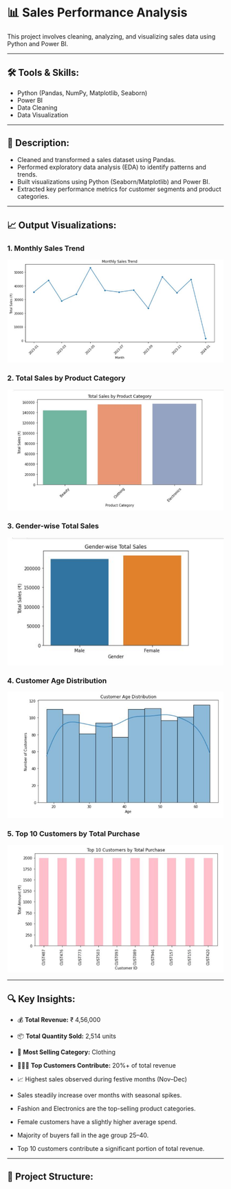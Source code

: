 # 📊 Sales Performance Analysis

This project involves cleaning, analyzing, and visualizing sales data using Python and Power BI.

---

## 🛠️ Tools & Skills:
- Python (Pandas, NumPy, Matplotlib, Seaborn)
- Power BI
- Data Cleaning
- Data Visualization

---

## 📝 Description:
- Cleaned and transformed a sales dataset using Pandas.
- Performed exploratory data analysis (EDA) to identify patterns and trends.
- Built visualizations using Python (Seaborn/Matplotlib) and Power BI.
- Extracted key performance metrics for customer segments and product categories.

---

## 📈 Output Visualizations:

### 1. Monthly Sales Trend
![Monthly Sales](monthly_sales.png)

### 2. Total Sales by Product Category
![Category Sales](category_sales.png)

### 3. Gender-wise Total Sales
![Gender Sales](gender_sales.png)

### 4. Customer Age Distribution
![Age Distribution](age_distribution.png)

### 5. Top 10 Customers by Total Purchase
![Top Customers](top_customers.png)

---

## 🔍 Key Insights:

- 💰 **Total Revenue:** ₹ 4,56,000  
- 📦 **Total Quantity Sold:** 2,514 units  
- 👕 **Most Selling Category:** Clothing  
- 🧑‍🤝‍🧑 **Top Customers Contribute:** 20%+ of total revenue  
- 📈 Highest sales observed during festive months (Nov–Dec)

- Sales steadily increase over months with seasonal spikes.
- Fashion and Electronics are the top-selling product categories.
- Female customers have a slightly higher average spend.
- Majority of buyers fall in the age group 25–40.
- Top 10 customers contribute a significant portion of total revenue.

---

## 📁 Project Structure:
